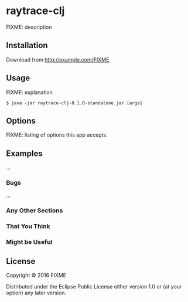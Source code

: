 # raytrace-clj

FIXME: description

## Installation

Download from http://example.com/FIXME.

## Usage

FIXME: explanation

    $ java -jar raytrace-clj-0.1.0-standalone.jar [args]

## Options

FIXME: listing of options this app accepts.

## Examples

...

### Bugs

...

### Any Other Sections
### That You Think
### Might be Useful

## License

Copyright © 2016 FIXME

Distributed under the Eclipse Public License either version 1.0 or (at
your option) any later version.
